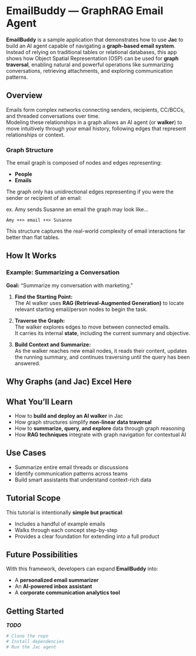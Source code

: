 # EmailBuddy — GraphRAG Email Agent

**EmailBuddy** is a sample application that demonstrates how to use **Jac** to build an AI agent capable of navigating a **graph-based email system**.  
Instead of relying on traditional tables or relational databases, this app shows how Object Spatial Representation (OSP) can be used for **graph traversal**, enabling natural and powerful operations like summarizing conversations, retrieving attachments, and exploring communication patterns.

## Overview

Emails form complex networks connecting senders, recipients, CC/BCCs, and threaded conversations over time.  
Modeling these relationships in a graph allows an AI agent (or **walker**) to move intuitively through your email history, following edges that represent relationships or context.

### Graph Structure
The email graph is composed of nodes and edges representing:

- **People**
- **Emails**

The graph only has unidirectional edges representing if you were the sender or recipient of an email:

ex. Amy sends Susanne an email the graph may look like...
```
Amy ++> email ++> Susanne
```

This structure captures the real-world complexity of email interactions far better than flat tables.

## How It Works

### Example: Summarizing a Conversation

**Goal:** “Summarize my conversation with marketing.”

1. **Find the Starting Point:**  
   The AI walker uses **RAG (Retrieval-Augmented Generation)** to locate relevant starting email/person nodes to begin the task.

2. **Traverse the Graph:**  
   The walker explores edges to move between connected emails.  
   It carries its internal **state**, including the current summary and objective.

3. **Build Context and Summarize:**  
   As the walker reaches new email nodes, it reads their content, updates the running summary, and continues traversing until the query has been answered.


## Why Graphs (and Jac) Excel Here

<!-- TODO -->

## What You’ll Learn

- How to **build and deploy an AI walker** in Jac  
- How graph structures simplify **non-linear data traversal**  
- How to **summarize, query, and explore** data through graph reasoning  
- How **RAG techniques** integrate with graph navigation for contextual AI


## Use Cases

- Summarize entire email threads or discussions  
- Identify communication patterns across teams  
- Build smart assistants that understand context-rich data  

## Tutorial Scope

This tutorial is intentionally **simple but practical**:

- Includes a handful of example emails  
- Walks through each concept step-by-step  
- Provides a clear foundation for extending into a full product  


## Future Possibilities

With this framework, developers can expand **EmailBuddy** into:

- A **personalized email summarizer**  
- An **AI-powered inbox assistant**  
- A **corporate communication analytics tool**


## Getting Started

***TODO***
```bash
# Clone the repo
# Install dependencies
# Run the Jac agent
```